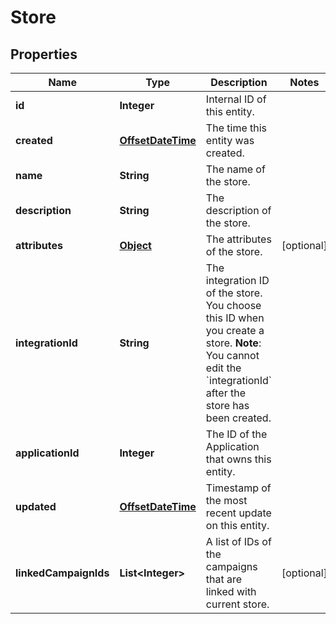 

# Store

## Properties

Name | Type | Description | Notes
------------ | ------------- | ------------- | -------------
**id** | **Integer** | Internal ID of this entity. | 
**created** | [**OffsetDateTime**](OffsetDateTime.md) | The time this entity was created. | 
**name** | **String** | The name of the store. | 
**description** | **String** | The description of the store. | 
**attributes** | [**Object**](.md) | The attributes of the store. |  [optional]
**integrationId** | **String** | The integration ID of the store. You choose this ID when you create a store.  **Note**: You cannot edit the &#x60;integrationId&#x60; after the store has been created.  | 
**applicationId** | **Integer** | The ID of the Application that owns this entity. | 
**updated** | [**OffsetDateTime**](OffsetDateTime.md) | Timestamp of the most recent update on this entity. | 
**linkedCampaignIds** | **List&lt;Integer&gt;** | A list of IDs of the campaigns that are linked with current store. |  [optional]



